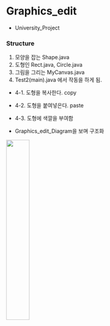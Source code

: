 # Graphics_edit

+ University_Project

### Structure
  1. 모양을 잡는 Shape.java
  2. 도형인 Rect.java, Circle.java
  3. 그림을 그리는 MyCanvas.java
  4. Test2(main).java 에서 작동을 하게 됨.

  + 4-1. 도형을 복사한다. copy
  + 4-2. 도형을 붙여넣은다. paste
  + 4-3. 도형에 색깔을 부여함

+ Graphics_edit_Diagram을 보며 구조화

<img src="https://user-images.githubusercontent.com/65653053/104176600-df8ffa00-544a-11eb-864d-597e4f48b13a.png" width="35%"></img>
